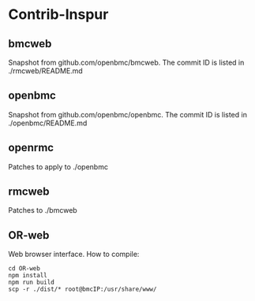 # Contrib-Inspur

## bmcweb
Snapshot from github.com/openbmc/bmcweb.   The commit ID is listed in ./rmcweb/README.md

## openbmc
Snapshot from github.com/openbmc/openbmc. The commit ID is listed in ./openbmc/README.md

## openrmc
Patches to apply to ./openbmc

## rmcweb
Patches to ./bmcweb

## OR-web
Web browser interface.
How to compile:

````
cd OR-web
npm install
npm run build
scp -r ./dist/* root@bmcIP:/usr/share/www/
````